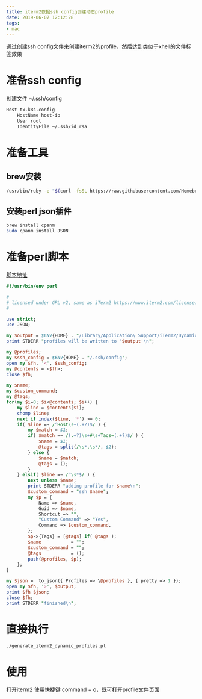 ```yaml
---
title: iterm2依据ssh config创建动态profile
date: 2019-06-07 12:12:28
tags:
- mac
---
```


通过创建ssh config文件来创建iterm2的profile，然后达到类似于xhell的文件标签效果

<!--more-->

# 准备ssh config

创建文件 ~/.ssh/config

```bash
Host tx.k8s.config
    HostName host-ip
    User root
    IdentityFile ~/.ssh/id_rsa
```

# 准备工具

## brew安装

```bash
/usr/bin/ruby -e "$(curl -fsSL https://raw.githubusercontent.com/Homebrew/install/master/install)"
```
## 安装perl json插件

```bash
brew install cpanm
sudo cpanm install JSON
```

# 准备perl脚本

[脚本地址](https://gist.github.com/rsperl/bcc7fbb845b2cf5c260a)

```perl
#!/usr/bin/env perl

# 
# licensed under GPL v2, same as iTerm2 https://www.iterm2.com/license.txt
#

use strict;
use JSON;

my $output = $ENV{HOME} . "/Library/Application\ Support/iTerm2/DynamicProfiles/profiles.json";
print STDERR "profiles will be written to '$output'\n";

my @profiles;
my $ssh_config = $ENV{HOME} . "/.ssh/config";
open my $fh, '<', $ssh_config;
my @contents = <$fh>;
close $fh;

my $name;
my $custom_command;
my @tags;
for(my $i=0; $i<@contents; $i++) {
    my $line = $contents[$i];
    chomp $line;
    next if index($line, '*') >= 0;
    if( $line =~ /^Host\s+(.+?)$/ ) {
        my $match = $1;
        if( $match =~ /(.+?)\s+#\s+Tags=(.+?)$/ ) {
            $name = $1;
            @tags = split(/\s*,\s*/, $2);
        } else {
            $name = $match;
            @tags = ();
        }
    } elsif( $line =~ /^\s*$/ ) {
        next unless $name;
        print STDERR "adding profile for $name\n";
        $custom_command = "ssh $name";
        my $p = {
            Name => $name,
            Guid => $name,
            Shortcut => "",
            "Custom Command" => "Yes",
            Command => $custom_command,
        };
        $p->{Tags} = [@tags] if( @tags );
        $name           = "";
        $custom_command = "";
        @tags           = ();
        push(@profiles, $p);
    };
}

my $json =  to_json({ Profiles => \@profiles }, { pretty => 1 });
open my $fh, '>', $output;
print $fh $json;
close $fh;
print STDERR "finished\n";
```

# 直接执行

```bash
./generate_iterm2_dynamic_profiles.pl
```

# 使用

打开iterm2 使用快捷键 command + o，既可打开profile文件页面